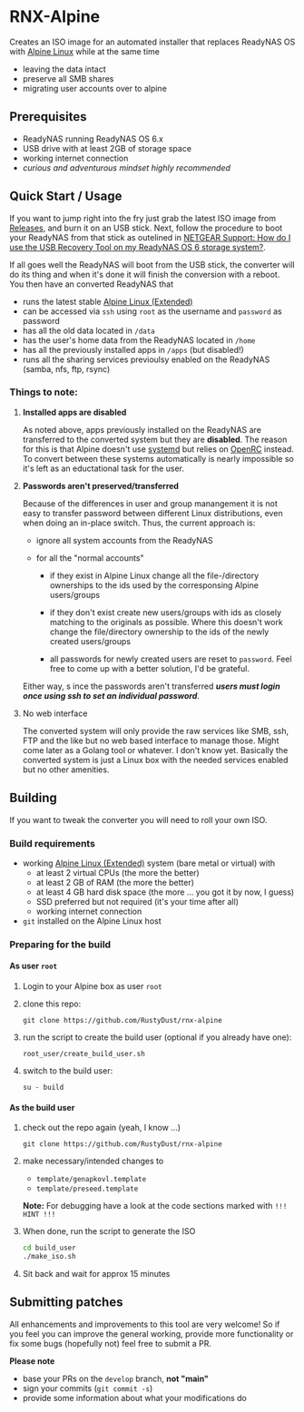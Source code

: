 # RNX-Alpine

Creates an ISO image for an automated installer that replaces ReadyNAS OS with 
[Alpine Linux](https://alpinelinux.org) while at the same time
- leaving the data intact
- preserve all SMB shares
- migrating user accounts over to alpine

## Prerequisites

- ReadyNAS running ReadyNAS OS 6.x
- USB drive with at least 2GB of storage space
- working internet connection
- _curious and adventurous mindset highly recommended_

## Quick Start / Usage

If you want to jump right into the fry just grab the latest ISO image from [Releases](./releases),
and burn it on an USB stick. Next, follow the procedure to boot your ReadyNAS from that stick as
outelined in [NETGEAR Support: How do I use the USB Recovery Tool on my ReadyNAS OS 6 storage system?](https://kb.netgear.com/29952/How-do-I-use-the-USB-Recovery-Tool-on-my-ReadyNAS-OS-6-storage-system#Desktop_ReadyNAS).

If all goes well the ReadyNAS will boot from the USB stick, the converter will do its thing and when
it's done it will finish the conversion with a reboot. You then have an converted ReadyNAS that

- runs the latest stable [Alpine Linux (Extended)](https://alpinelinux.org)
- can be accessed via `ssh` using `root` as the username and `password` as password
- has all the old data located in `/data`
- has the user's home data from the ReadyNAS located in `/home`
- has all the previously installed apps in `/apps` (but disabled!)
- runs all the sharing services previoulsy enabled on the ReadyNAS (samba, nfs, ftp, rsync)

### Things to note:

1) **Installed apps are disabled**
  
   As noted above, apps previously installed on the ReadyNAS are transferred to the converted system 
   but they are **disabled**. The reason for this is that Alpine doesn't use [systemd](https://systemd.io)
   but relies on [OpenRC](https://wiki.gentoo.org/wiki/OpenRC) instead.
   To convert between these systems automatically is nearly impossible so it's left as an eductational
   task for the user.

1) **Passwords aren't preserved/transferred**

   Because of the differences in user and group manangement it is not easy to transfer password between
   different Linux distributions, even when doing an in-place switch. Thus, the current approach is:
   
   - ignore all system accounts from the ReadyNAS
   - for all the "normal accounts"

      - if they exist in Alpine Linux change all the file-/directory 
        ownerships to the ids used by the corresponsing Alpine users/groups

      - if they don't exist create new users/groups with ids as closely matching to the originals
        as possible. Where this doesn't work change the file/directory ownership to the ids of the
        newly created users/groups

      - all passwords for newly created users are reset to `password`. Feel free to come up with a
        better solution, I'd be grateful.
    
   Either way, s ince the passwords aren't transferred _**users must login once using ssh to set an
   individual password**_.

1) No web interface

   The converted system will only provide the raw services like SMB, ssh, FTP and the like but no
   web based interface to manage those. Might come later as a Golang tool or whatever. I don't know yet.
   Basically the converted system is just a Linux box with the needed services enabled but no
   other amenities.


## Building

If you want to tweak the converter you will need to roll your own ISO.

### Build requirements

- working [Alpine Linux (Extended)](https://alpinelinux.org/downloads/) system (bare metal or virtual) with
  - at least 2 virtual CPUs (the more the better)
  - at least 2 GB of RAM (the more the better)
  - at least 4 GB hard disk space (the more ... you got it by now, I guess)
  - SSD preferred but not required (it's your time after all)
  - working internet connection
- `git` installed on the Alpine Linux host

### Preparing for the build

#### As user `root`
1) Login to your Alpine box as user `root`
1) clone this repo:

   `git clone https://github.com/RustyDust/rnx-alpine`
1) run the script to create the build user (optional if you already have one):

   `root_user/create_build_user.sh`
1) switch to the build user:

   `su - build`

#### As the build user

1) check out the repo again (yeah, I know ...)

   `git clone https://github.com/RustyDust/rnx-alpine`

1) make necessary/intended changes to 
   - `template/genapkovl.template`
   - `template/preseed.template`

   **Note:** For debugging have a look at the code sections marked with `!!! HINT !!!`

1) When done, run the script to generate the ISO

   ``` bash
   cd build_user
   ./make_iso.sh
   ```
1) Sit back and wait for approx 15 minutes 

## Submitting patches

All enhancements and improvements to this tool are very welcome!
So if you feel you can improve the general working, provide more functionality or fix some
bugs (hopefully not) feel free to submit a PR.

**Please note**
- base your PRs on the `develop` branch, **not "main"**
- sign your commits (`git commit -s`)
- provide some information about what your modifications do
